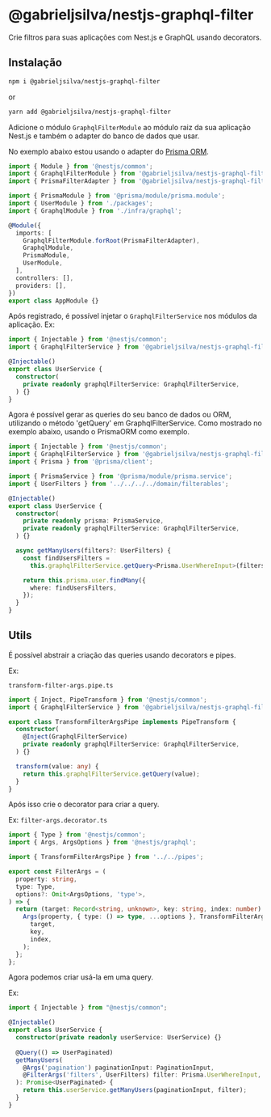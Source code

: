# @gabrieljsilva/nestjs-graphql-filter
Crie filtros para suas aplicações com Nest.js e GraphQL usando decorators.

## Instalação

```sh
npm i @gabrieljsilva/nestjs-graphql-filter
```
or
```sh
yarn add @gabrieljsilva/nestjs-graphql-filter
```

Adicione o módulo `GraphqlFilterModule` ao módulo raiz da sua aplicação Nest.js e também o adapter do banco de dados que usar.

No exemplo abaixo estou usando o adapter do [Prisma ORM](@gabrieljsilva/nestjs-graphql-filter-adapter-prisma).

```typescript
import { Module } from '@nestjs/common';
import { GraphqlFilterModule } from '@gabrieljsilva/nestjs-graphql-filter';
import { PrismaFilterAdapter } from '@gabrieljsilva/nestjs-graphql-filter-adapter-prisma';

import { PrismaModule } from '@prisma/module/prisma.module';
import { UserModule } from './packages';
import { GraphqlModule } from './infra/graphql';

@Module({
  imports: [
    GraphqlFilterModule.forRoot(PrismaFilterAdapter),
    GraphqlModule,
    PrismaModule,
    UserModule,
  ],
  controllers: [],
  providers: [],
})
export class AppModule {}
```

Após registrado, é possível injetar o `GraphqlFilterService` nos módulos da aplicação.
Ex:

```typescript
import { Injectable } from '@nestjs/common';
import { GraphqlFilterService } from '@gabrieljsilva/nestjs-graphql-filter';

@Injectable()
export class UserService {
  constructor(
    private readonly graphqlFilterService: GraphqlFilterService,
  ) {}
}
```

Agora é possível gerar as queries do seu banco de dados ou ORM, utilizando o método 'getQuery' em GraphqlFilterService.
Como mostrado no exemplo abaixo, usando o PrismaORM como exemplo.

```typescript
import { Injectable } from '@nestjs/common';
import { GraphqlFilterService } from '@gabrieljsilva/nestjs-graphql-filter';
import { Prisma } from '@prisma/client';

import { PrismaService } from '@prisma/module/prisma.service';
import { UserFilters } from '../../../../domain/filterables';

@Injectable()
export class UserService {
  constructor(
    private readonly prisma: PrismaService,
    private readonly graphqlFilterService: GraphqlFilterService,
  ) {}

  async getManyUsers(filters?: UserFilters) {
    const findUsersFilters =
      this.graphqlFilterService.getQuery<Prisma.UserWhereInput>(filters);

    return this.prisma.user.findMany({
      where: findUsersFilters,
    });
  }
}
```

## Utils
É possível abstrair a criação das queries usando decorators e pipes.

Ex:

`transform-filter-args.pipe.ts`
```typescript
import { Inject, PipeTransform } from '@nestjs/common';
import { GraphqlFilterService } from '@gabrieljsilva/nestjs-graphql-filter';

export class TransformFilterArgsPipe implements PipeTransform {
  constructor(
    @Inject(GraphqlFilterService)
    private readonly graphqlFilterService: GraphqlFilterService,
  ) {}

  transform(value: any) {
    return this.graphqlFilterService.getQuery(value);
  }
}
```

Após isso crie o decorator para criar a query.

Ex:
`filter-args.decorator.ts`
```typescript
import { Type } from '@nestjs/common';
import { Args, ArgsOptions } from '@nestjs/graphql';

import { TransformFilterArgsPipe } from '../../pipes';

export const FilterArgs = (
  property: string,
  type: Type,
  options?: Omit<ArgsOptions, 'type'>,
) => {
  return (target: Record<string, unknown>, key: string, index: number) => {
    Args(property, { type: () => type, ...options }, TransformFilterArgsPipe)(
      target,
      key,
      index,
    );
  };
};
```

Agora podemos criar usá-la em uma query.

Ex:

```typescript
import { Injectable } from "@nestjs/common";

@Injectable()
export class UserService {
  constructor(private readonly userService: UserService) {}
  
  @Query(() => UserPaginated)
  getManyUsers(
    @Args('pagination') paginationInput: PaginationInput,
    @FilterArgs('filters', UserFilters) filter: Prisma.UserWhereInput,
  ): Promise<UserPaginated> {
    return this.userService.getManyUsers(paginationInput, filter);
  }
}
```